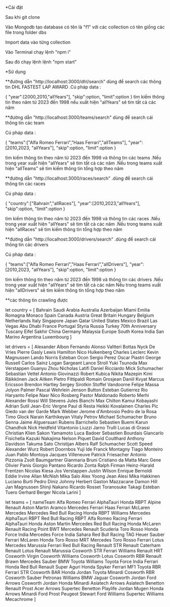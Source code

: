 *Cài đặt

Sau khi git clone

Vào Mongodb tạo database có tên là "f1" với các collection có tên giống các file trong folder dbs

Import data vào từng collection

Vào Terminal chạy lệnh "npm i"

Sau đó chạy lệnh lệnh "npm start"

*Sử dụng     

**đường dẫn "http://localhost:3000/dhl/search" dùng để search các thông tin DHL FASTEST LAP AWARD
.Cú pháp data : 

{
"year":[2000,2010,"allYears"],
"skip":option,
"limit":option
}
tìm kiếm thông tin theo năm từ 2023 đến 1998 nếu xuất hiện "allYears" sẽ tìm tất cả các năm

**đường dẫn "http://localhost:3000/teams/search" dùng để search cái thông tin các team

Cú pháp data : 

{
"teams":["Alfa Romeo Ferrari","Haas Ferrari","allTeams"],
"year":[2010,2023, "allYears"],
"skip":option,
"limit":option
}

tìm kiếm thông tin theo năm từ 2023 đến 1998 và thông tin các teams
.Nếu trong year xuất hiện "allYears" sẽ tìm tất cả các năm
.Nếu trong teams xuất hiện "allTeams" sẽ tìm kiếm thông tin tổng hợp theo năm 

**đường dẫn "http://localhost:3000/races/search"
.dùng để search cái thông tin các races

Cú pháp data : 

{
"country":["Bahrain","allRaces"],
"year":[2010,2023,"allYears"],
"skip":option,
"limit":option
}

tìm kiếm thông tin theo năm từ 2023 đến 1998 và thông tin các races 
.Nếu trong year xuất hiện "allYears" sẽ tìm tất cả các năm
.Nếu trong teams xuất hiện "allRaces" sẽ tìm kiếm thông tin tổng hợp theo năm 

**đường dẫn "http://localhost:3000/drivers/search"
.dùng để search cái thông tin các drivers

Cú pháp data : 

{
"teams":["Alfa Romeo Ferrari","Haas Ferrari","allDrivers"],
"year":[2010,2023, "allYears"],
"skip":option,
"limit":option
}

tìm kiếm thông tin theo năm từ 2023 đến 1998 và thông tin các drivers
.Nếu trong year xuất hiện "allYears" sẽ tìm tất cả các năm
Nếu trong teams xuất hiện "allDrivers" sẽ tìm kiếm thông tin tổng hợp theo năm 

**các thông tin crawling được

let country =  [
    Bahrain
    Saudi Arabia
    Australia
    Azerbaijan
    Miami
    Emilia Romagna
    Monaco
    Spain
    Canada
    Austria
    Great Britain
    Hungary
    Belgium
    Netherlands
    Italy
    Singapore
    Japan
    Qatar
    United States
    Mexico
    Brazil
    Las Vegas
    Abu Dhabi
    France
    Portugal
    Styria
    Russia
    Turkey
    70th Anniversary
    Tuscany
    Eifel
    Sakhir
    China
    Germany
    Malaysia
    Europe
    South Korea
    India
    San Marino
    Argentina
    Luxembourg
]

let drivers = [
    Alexander Albon
    Fernando Alonso
    Valtteri Bottas
    Nyck De Vries
    Pierre Gasly
    Lewis Hamilton
    Nico Hulkenberg
    Charles Leclerc
    Kevin Magnussen
    Lando Norris
    Esteban Ocon
    Sergio Perez
    Oscar Piastri
    George Russell
    Carlos Sainz
    Logan Sargeant
    Lance Stroll
    Yuki Tsunoda
    Max Verstappen
    Guanyu Zhou
    Nicholas Latifi
    Daniel Ricciardo
    Mick Schumacher
    Sebastian Vettel
    Antonio Giovinazzi
    Robert Kubica
    Nikita Mazepin
    Kimi Räikkönen
    Jack Aitken
    Pietro Fittipaldi
    Romain Grosjean
    Daniil Kvyat
    Marcus Ericsson
    Brendon Hartley
    Sergey Sirotkin
    Stoffel Vandoorne
    Felipe Massa
    Jolyon Palmer
    Pascal Wehrlein
    Jenson Button
    Esteban Gutierrez 
    Rio Haryanto
    Felipe Nasr
    Nico Rosberg
    Pastor Maldonado
    Roberto Merhi
    Alexander Rossi
    Will Stevens
    Jules Bianchi
    Max Chilton
    Kamui Kobayashi
    Adrian Sutil
    Jean-Eric Vergne
    Paul di Resta
    Heikki Kovalainen
    Charles Pic
    Giedo van der Garde
    Mark Webber
    Jerome d'Ambrosio
    Pedro de la Rosa
    Timo Glock
    Narain Karthikeyan
    Vitaly Petrov
    Michael Schumacher
    Bruno Senna
    Jaime Alguersuari
    Rubens Barrichello
    Sebastien Buemi
    Karun Chandhok
    Nick Heidfeld
    Vitantonio Liuzzi
    Jarno Trulli
    Lucas di Grassi
    Christian Klien
    Sakon Yamamoto
    Luca Badoer
    Sebastien Bourdais
    Giancarlo Fisichella
    Kazuki Nakajima
    Nelson Piquet
    David Coulthard
    Anthony Davidson
    Takuma Sato
    Christijan Albers
    Ralf Schumacher
    Scott Speed
    Alexander Wurz
    Robert Doornbos
    Yuji Ide
    Franck Montagny
    Tiago Monteiro
    Juan Pablo Montoya
    Jacques Villeneuve
    Patrick Friesacher 
    Antonio Pizzonia
    Zsolt Baumgartner
    Gianmaria Bruni
    Cristiano da Matta
    Marc Gene
    Olivier Panis
    Giorgio Pantano
    Ricardo Zonta
    Ralph Firman
    Heinz-Harald Frentzen
    Nicolas Kiesa
    Jos Verstappen
    Justin Wilson
    Enrique Bernoldi
    Eddie Irvine
    Allan McNish
    Mika Salo
    Alex Yoong
    Jean Alesi
    Mika Hakkinen
    Luciano Burti
    Pedro Diniz
    Johnny Herbert
    Gaston Mazzacane
    Damon Hill
    Jan Magnussen
    Shinji Nakano
    Ricardo Rosset
    Toranosuke Takagi
    Esteban Tuero
    Gerhard Berger
    Nicola Larini
]

let teams = [
    nameTeam
    Alfa Romeo Ferrari
    AlphaTauri Honda RBPT
    Alpine Renault
    Aston Martin Aramco Mercedes
    Ferrari
    Haas Ferrari
    McLaren Mercedes
    Mercedes
    Red Bull Racing Honda RBPT
    Williams Mercedes
    AlphaTauri RBPT
    Red Bull Racing RBPT
    Alfa Romeo Racing Ferrari
    AlphaTauri Honda
    Aston Martin Mercedes
    Red Bull Racing Honda
    McLaren Renault
    Racing Point BWT Mercedes
    Renault
    Scuderia Toro Rosso Honda
    Force India Mercedes
    Force India Sahara
    Red Bull Racing TAG Heuer
    Sauber Ferrari
    McLaren Honda
    Toro Rosso
    MRT Mercedes
    Toro Rosso Ferrari
    Lotus Mercedes
    Marussia Ferrari
    Red Bull Racing Renault
    STR Renault
    Caterham Renault
    Lotus Renault
    Marussia Cosworth
    STR Ferrari
    Williams Renault
    HRT Cosworth
    Virgin Cosworth
    Williams Cosworth
    Lotus Cosworth
    RBR Renault
    Brawn Mercedes
    Sauber BMW
    Toyota
    Williams Toyota
    Force India Ferrari
    Honda
    Red Bull Renault
    Super Aguri Honda
    Spyker Ferrari
    MF1 Toyota
    RBR Ferrari
    STR Cosworth
    BAR Honda
    Jordan Toyota
    Minardi Cosworth
    RBR Cosworth
    Sauber Petronas
    Williams BMW
    Jaguar Cosworth
    Jordan Ford
    Arrows Cosworth
    Jordan Honda
    Minardi Asiatech
    Arrows Asiatech
    Benetton Renault
    Prost Acer
    Arrows Supertec
    Benetton Playlife
    Jordan Mugen Honda
    Arrows
    Minardi Ford
    Prost Peugeot
    Stewart Ford
    Williams Supertec
    Williams Mecachrome
]
